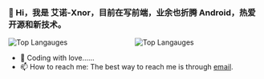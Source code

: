 ### 🌱 Hi，我是 艾诺-Xnor，目前在写前端，业余也折腾 Android，热爱开源和新技术。

<div style="display: flex;width:100%;justify-content: space-between;"> 
  <img style="flex: 1;" alt="Top Langauges" src="https://github-readme-stats.vercel.app/api?username=xnor-bear&show_icons=true&hide_border=true&hide=contribs" />
  <img style="flex: 1;" alt="Top Langauges" src="https://github-readme-stats.vercel.app/api/top-langs/?username=xnor-bear&layout=compact&show_icons=true&hide_border=true" />
</div>


- 🔭 Coding with love……
- 📫 How to reach me: The best way to reach me is through [email](mailto:xiangnorth@qq.com).
